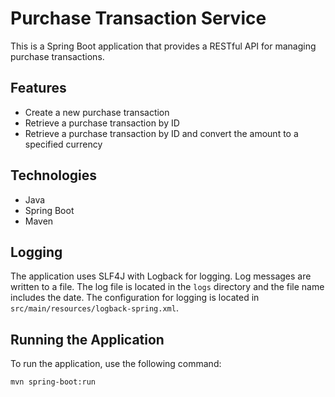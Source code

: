 # Purchase Transaction Service

This is a Spring Boot application that provides a RESTful API for managing purchase transactions.

## Features

- Create a new purchase transaction
- Retrieve a purchase transaction by ID
- Retrieve a purchase transaction by ID and convert the amount to a specified currency

## Technologies

- Java
- Spring Boot
- Maven

## Logging

The application uses SLF4J with Logback for logging. Log messages are written to a file. The log file is located in the `logs` directory and the file name includes the date. The configuration for logging is located in `src/main/resources/logback-spring.xml`.

## Running the Application

To run the application, use the following command:

```bash
mvn spring-boot:run